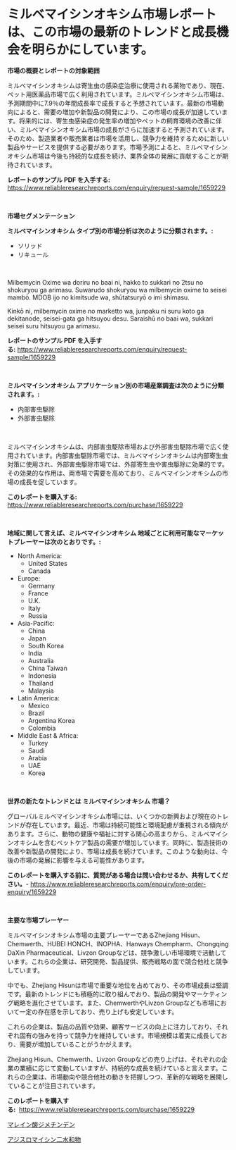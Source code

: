 <p><h1>ミルベマイシンオキシム市場レポートは、この市場の最新のトレンドと成長機会を明らかにしています。</h1></p><p><strong>市場の概要とレポートの対象範囲</strong></p>
<p><p>ミルベマイシンオキシムは寄生虫の感染症治療に使用される薬物であり、現在、ペット用医薬品市場で広く利用されています。ミルベマイシンオキシム市場は、予測期間中に7.9％の年間成長率で成長すると予想されています。最新の市場動向によると、需要の増加や新製品の開発により、この市場の成長が加速しています。将来的には、寄生虫感染症の発生率の増加やペットの飼育環境の改善に伴い、ミルベマイシンオキシム市場の成長がさらに加速すると予測されています。そのため、製造業者や販売業者は市場を活用し、競争力を維持するために新しい製品やサービスを提供する必要があります。市場予測によると、ミルベマイシンオキシム市場は今後も持続的な成長を続け、業界全体の発展に貢献することが期待されています。</p></p>
<p><strong>レポートのサンプル PDF を入手する:</strong> <a href="https://www.reliableresearchreports.com/enquiry/request-sample/1659229">https://www.reliableresearchreports.com/enquiry/request-sample/1659229</a></p>
<p>&nbsp;</p>
<p><strong>市場セグメンテーション</strong></p>
<p><strong>ミルベマイシンオキシム タイプ別の市場分析は次のように分類されます。:</strong></p>
<p><ul><li>ソリッド</li><li>リキュール</li></ul></p>
<p>&nbsp;</p>
<p><p>Milbemycin Oxime wa doriru no baai ni, hakko to sukkari no 2tsu no shokuryou ga arimasu. Suwarudo shokuryou wa milbemycin oxime to seisei mambō. MDOB ijo no kimitsude wa, shūtatsuryō o imi shimasu.</p><p>Kinkō ni, milbemycin oxime no marketto wa, junpaku ni suru koto ga dekitanode, seisei-gata ga hitsuyou desu. Saraishū no baai wa, sukkari seisei suru hitsuyou ga arimasu.</p></p>
<p><strong>レポートのサンプル PDF を入手する:</strong>&nbsp;<a href="https://www.reliableresearchreports.com/enquiry/request-sample/1659229">https://www.reliableresearchreports.com/enquiry/request-sample/1659229</a></p>
<p>&nbsp;</p>
<p><strong> ミルベマイシンオキシム アプリケーション別の市場産業調査は次のように分類されます。:</strong></p>
<p><ul><li>内部害虫駆除</li><li>外部害虫駆除</li></ul></p>
<p>&nbsp;</p>
<p><p>ミルベマイシンオキシムは、内部害虫駆除市場および外部害虫駆除市場で広く使用されています。内部害虫駆除市場では、ミルベマイシンオキシムは内部寄生虫対策に使用され、外部害虫駆除市場では、外部寄生虫や害虫駆除に効果的です。その効果的な作用は、両市場で需要を高めており、ミルベマイシンオキシムの市場の成長を促しています。</p></p>
<p><strong>このレポートを購入する:</strong>&nbsp; <a href="https://www.reliableresearchreports.com/purchase/1659229">https://www.reliableresearchreports.com/purchase/1659229</a></p>
<p>&nbsp;</p>
<p><strong>地域に関して言えば、ミルベマイシンオキシム 地域ごとに利用可能なマーケットプレーヤーは次のとおりです。:</strong></p>
<p><ul>
    <li>
        North America:
        <ul>
            <li>United States</li>
            <li>Canada</li>
        </ul>
    </li>
    <li>
        Europe:
        <ul>
            <li>Germany</li>
            <li>France</li>
            <li>U.K.</li>
            <li>Italy</li>
            <li>Russia</li>
        </ul>
    </li>
    <li>
        Asia-Pacific:
        <ul>
            <li>China</li>
            <li>Japan</li>
            <li>South Korea</li>
            <li>India</li>
            <li>Australia</li>
            <li>China Taiwan</li>
            <li>Indonesia</li>
            <li>Thailand</li>
            <li>Malaysia</li>
        </ul>
    </li>
    <li>
        Latin America:
        <ul>
            <li>Mexico</li>
            <li>Brazil</li>
            <li>Argentina Korea</li>
            <li>Colombia</li>
        </ul>
    </li>
    <li>
        Middle East & Africa:
        <ul>
            <li>Turkey</li>
            <li>Saudi</li>
            <li>Arabia</li>
            <li>UAE</li>
            <li>Korea</li>
        </ul>
    </li>
    </ul></p>
<p>&nbsp;</p>
<p><strong>世界の新たなトレンドとは ミルベマイシンオキシム 市場？</strong></p>
<p><p>グローバルミルベマイシンオキシム市場には、いくつかの新興および現在のトレンドが存在しています。最近、市場は持続可能性と環境配慮が重視される傾向があります。さらに、動物の健康や福祉に対する関心の高まりから、ミルベマイシンオキシムを含むペットケア製品の需要が増加しています。同時に、製造技術の改善や新製品の開発により、市場は成長を続けています。このような動向は、今後の市場の発展に影響を与える可能性があります。</p></p>
<p><strong>このレポートを購入する前に、質問がある場合は問い合わせるか、共有してください。</strong>- <a href="https://www.reliableresearchreports.com/enquiry/pre-order-enquiry/1659229">https://www.reliableresearchreports.com/enquiry/pre-order-enquiry/1659229</a></p>
<p>&nbsp;</p>
<p><strong>主要な市場プレーヤー</strong></p>
<p><p>ミルベマイシンオキシム市場の主要プレーヤーであるZhejiang Hisun、Chemwerth、HUBEI HONCH、INOPHA、Hanways Chempharm、Chongqing DaXin Pharmaceutical、Livzon Groupなどは、競争激しい市場環境で活動しています。これらの企業は、研究開発、製品提供、販売戦略の面で競合他社と競争しています。</p><p>中でも、Zhejiang Hisunは市場で重要な地位を占めており、その市場成長は堅調です。最新のトレンドにも積極的に取り組んでおり、製品の開発やマーケティング戦略を進化させています。また、ChemwerthやLivzon Groupなども市場において一定の存在感を示しており、売り上げも安定しています。</p><p>これらの企業は、製品の品質や効果、顧客サービスの向上に注力しており、それぞれ固有の強みを持って競争力を維持しています。市場規模は着実に成長しており、需要が増加していることがうかがえます。</p><p>Zhejiang Hisun、Chemwerth、Livzon Groupなどの売り上げは、それぞれの企業の業績に応じて変動していますが、持続的な成長を続けていると言えます。これらの企業は、市場動向や競合他社の動きを把握しつつ、革新的な戦略を展開していることが注目されています。</p></p>
<p><strong>このレポートを購入する:</strong>&nbsp;&nbsp;<a href="https://www.reliableresearchreports.com/purchase/1659229">https://www.reliableresearchreports.com/purchase/1659229</a></p>
<p><p><a href="https://github.com/RodHoppe07/Market-Research-Report-List-1/blob/main/514255212565.md">マレイン酸ジメチンデン</a></p><p><a href="https://github.com/laurenreichert/Market-Research-Report-List-1/blob/main/473737812564.md">アジスロマイシン二水和物</a></p></p>